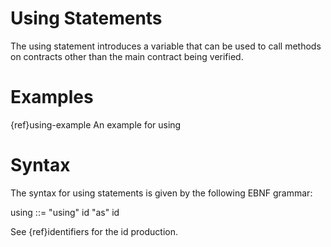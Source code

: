 # Using Statements

The using statement introduces a variable that can be used to call methods on contracts other than the main contract being verified.

# Examples

{ref}using-example An example for using

# Syntax

The syntax for using statements is given by the following EBNF grammar:

using
::=
"using" id "as" id

See {ref}identifiers for the id production.